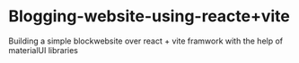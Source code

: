 # Blogging-website-using-reacte+vite
 Building a simple blockwebsite over react + vite framwork with the help of materialUI libraries
